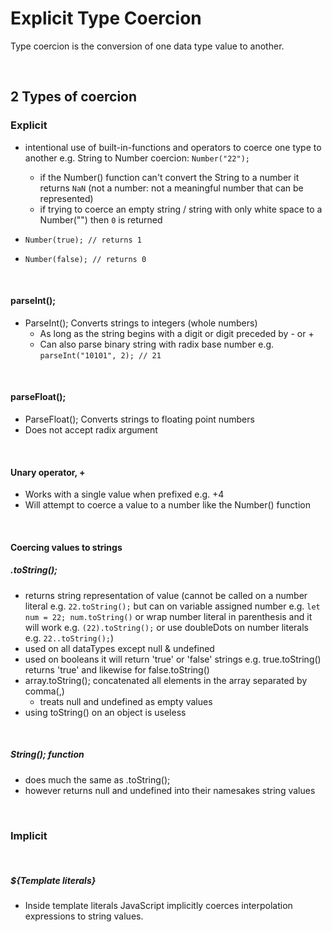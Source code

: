 # Explicit Type Coercion

Type coercion is the conversion of one data type value to another.

<br>

## 2 Types of coercion

### Explicit

- intentional use of built-in-functions and operators to coerce one type to another e.g. String to Number coercion: `Number("22");`
  - if the Number() function can't convert the String to a number it returns `NaN` (not a number: not a meaningful number that can be represented)
  - if trying to coerce an empty string / string with only white space to a Number("") then `0` is returned
  
- `Number(true); // returns 1` 
- `Number(false); // returns 0` 

<br>

#### parseInt();

- ParseInt(); Converts strings to integers (whole numbers)
  - As long as the string begins with a digit or digit preceded by - or +
  - Can also parse binary string with radix base number e.g. `parseInt("10101", 2); // 21`

<br>

#### parseFloat();

- ParseFloat(); Converts strings to floating point numbers
- Does not accept radix argument

<br>

#### Unary operator, +  

- Works with a single value when prefixed e.g. +4
- Will attempt to coerce a value to a number like the Number() function

<br>

#### Coercing values to strings

##### .toString();

- returns string representation of value (cannot be called on a number literal e.g. `22.toString();` but can on variable assigned number e.g. `let num = 22; num.toString()` or wrap number literal in parenthesis and it will work e.g. `(22).toString();` or use doubleDots on number literals e.g. `22..toString();`)
- used on all dataTypes except null & undefined
- used on booleans it will return 'true' or 'false' strings e.g. true.toString() returns 'true' and likewise for false.toString()
- array.toString(); concatenated all elements in the array separated by comma(,)
  - treats null and undefined as empty values 
- using toString() on an object is useless

<br>

##### String(); function

- does much the same as .toString();
- however returns null and undefined into their namesakes string values

<br>

### Implicit

<br>

##### ${Template literals}

- Inside template literals JavaScript implicitly coerces interpolation expressions to string values.
